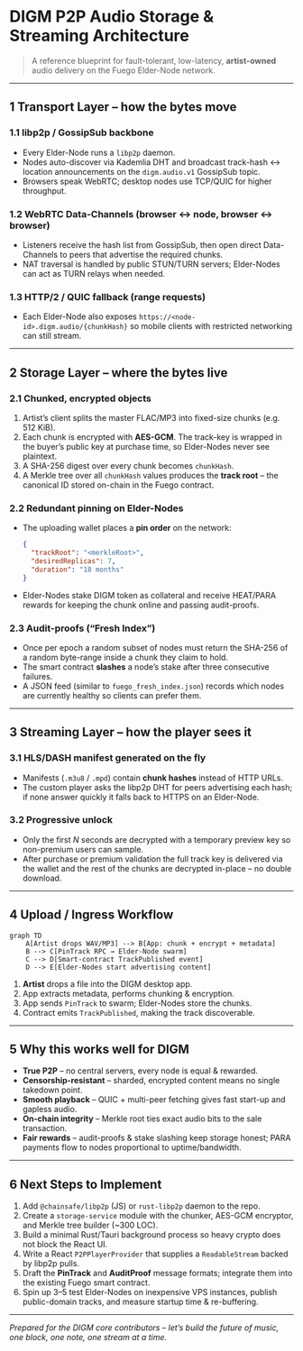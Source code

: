 # DIGM P2P Audio Storage & Streaming Architecture

> A reference blueprint for fault-tolerant, low-latency, **artist-owned** audio delivery on the Fuego Elder-Node network.

---

## 1  Transport Layer – how the bytes move

### 1.1  libp2p / GossipSub backbone
* Every Elder-Node runs a `libp2p` daemon.
* Nodes auto-discover via Kademlia DHT and broadcast track-hash ↔ location announcements on the `digm.audio.v1` GossipSub topic.
* Browsers speak WebRTC; desktop nodes use TCP/QUIC for higher throughput.

### 1.2  WebRTC Data-Channels (browser ↔ node, browser ↔ browser)
* Listeners receive the hash list from GossipSub, then open direct Data-Channels to peers that advertise the required chunks.
* NAT traversal is handled by public STUN/TURN servers; Elder-Nodes can act as TURN relays when needed.

### 1.3  HTTP/2 / QUIC fallback (range requests)
* Each Elder-Node also exposes `https://<node-id>.digm.audio/{chunkHash}` so mobile clients with restricted networking can still stream.

---

## 2  Storage Layer – where the bytes live

### 2.1  Chunked, encrypted objects
1. Artist’s client splits the master FLAC/MP3 into fixed-size chunks (e.g. 512 KiB).
2. Each chunk is encrypted with **AES-GCM**. The track-key is wrapped in the buyer’s public key at purchase time, so Elder-Nodes never see plaintext.
3. A SHA-256 digest over every chunk becomes `chunkHash`.
4. A Merkle tree over all `chunkHash` values produces the **track root** – the canonical ID stored on-chain in the Fuego contract.

### 2.2  Redundant pinning on Elder-Nodes
* The uploading wallet places a **pin order** on the network:
  ```json
  {
    "trackRoot": "<merkleRoot>",
    "desiredReplicas": 7,
    "duration": "18 months"
  }
  ```
* Elder-Nodes stake DIGM token as collateral and receive HEAT/PARA rewards for keeping the chunk online and passing audit-proofs.

### 2.3  Audit-proofs (“Fresh Index”)
* Once per epoch a random subset of nodes must return the SHA-256 of a random byte-range inside a chunk they claim to hold.
* The smart contract **slashes** a node’s stake after three consecutive failures.
* A JSON feed (similar to `fuego_fresh_index.json`) records which nodes are currently healthy so clients can prefer them.

---

## 3  Streaming Layer – how the player sees it

### 3.1  HLS/DASH manifest generated on the fly
* Manifests (`.m3u8` / `.mpd`) contain **chunk hashes** instead of HTTP URLs.
* The custom player asks the libp2p DHT for peers advertising each hash; if none answer quickly it falls back to HTTPS on an Elder-Node.

### 3.2  Progressive unlock
* Only the first *N* seconds are decrypted with a temporary preview key so non-premium users can sample.
* After purchase or premium validation the full track key is delivered via the wallet and the rest of the chunks are decrypted in-place – no double download.

---

## 4  Upload / Ingress Workflow
```mermaid
graph TD
    A[Artist drops WAV/MP3] --> B[App: chunk + encrypt + metadata]
    B --> C[PinTrack RPC → Elder-Node swarm]
    C --> D[Smart-contract TrackPublished event]
    D --> E[Elder-Nodes start advertising content]
```
1. **Artist** drops a file into the DIGM desktop app.
2. App extracts metadata, performs chunking & encryption.
3. App sends `PinTrack` to swarm; Elder-Nodes store the chunks.
4. Contract emits `TrackPublished`, making the track discoverable.

---

## 5  Why this works well for DIGM
* **True P2P** – no central servers, every node is equal & rewarded.
* **Censorship-resistant** – sharded, encrypted content means no single takedown point.
* **Smooth playback** – QUIC + multi-peer fetching gives fast start-up and gapless audio.
* **On-chain integrity** – Merkle root ties exact audio bits to the sale transaction.
* **Fair rewards** – audit-proofs & stake slashing keep storage honest; PARA payments flow to nodes proportional to uptime/bandwidth.

---

## 6  Next Steps to Implement
1. Add `@chainsafe/libp2p` (JS) or `rust-libp2p` daemon to the repo.
2. Create a `storage-service` module with the chunker, AES-GCM encryptor, and Merkle tree builder (~300 LOC).
3. Build a minimal Rust/Tauri background process so heavy crypto does not block the React UI.
4. Write a React `P2PPlayerProvider` that supplies a `ReadableStream` backed by libp2p pulls.
5. Draft the **PinTrack** and **AuditProof** message formats; integrate them into the existing Fuego smart contract.
6. Spin up 3–5 test Elder-Nodes on inexpensive VPS instances, publish public-domain tracks, and measure startup time & re-buffering.

---

*Prepared for the DIGM core contributors – let’s build the future of music, one block, one note, one stream at a time.* 